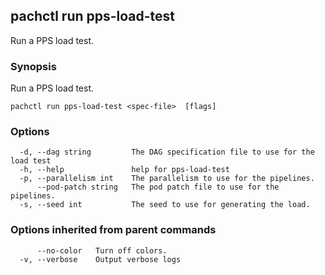 ## pachctl run pps-load-test

Run a PPS load test.

### Synopsis

Run a PPS load test.

```
pachctl run pps-load-test <spec-file>  [flags]
```

### Options

```
  -d, --dag string         The DAG specification file to use for the load test
  -h, --help               help for pps-load-test
  -p, --parallelism int    The parallelism to use for the pipelines.
      --pod-patch string   The pod patch file to use for the pipelines.
  -s, --seed int           The seed to use for generating the load.
```

### Options inherited from parent commands

```
      --no-color   Turn off colors.
  -v, --verbose    Output verbose logs
```

